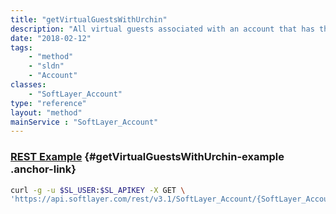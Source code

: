```yaml
---
title: "getVirtualGuestsWithUrchin"
description: "All virtual guests associated with an account that has the Urchin web traffic analytics package installed."
date: "2018-02-12"
tags:
    - "method"
    - "sldn"
    - "Account"
classes:
    - "SoftLayer_Account"
type: "reference"
layout: "method"
mainService : "SoftLayer_Account"
---
```


### [REST Example](#getVirtualGuestsWithUrchin-example) <a href="/article/rest/"><i class="fas fa-question"></i></a> {#getVirtualGuestsWithUrchin-example .anchor-link} 
```bash
curl -g -u $SL_USER:$SL_APIKEY -X GET \
'https://api.softlayer.com/rest/v3.1/SoftLayer_Account/{SoftLayer_AccountID}/getVirtualGuestsWithUrchin'
```
